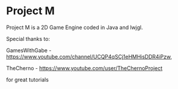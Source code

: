 # Project M
Project M is a 2D Game Engine coded in Java and lwjgl.


Special thanks to:

GamesWithGabe - https://www.youtube.com/channel/UCQP4qSCj1eHMHisDDR4iPzw,

TheCherno - https://www.youtube.com/user/TheChernoProject

for great tutorials
